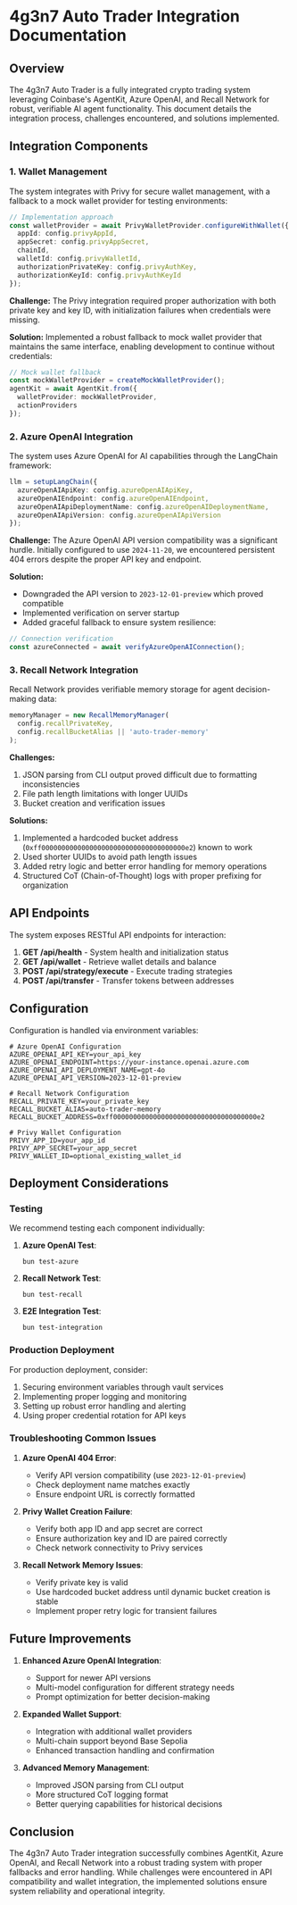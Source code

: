 # 4g3n7 Auto Trader Integration Documentation

## Overview

The 4g3n7 Auto Trader is a fully integrated crypto trading system leveraging Coinbase's AgentKit, Azure OpenAI, and Recall Network for robust, verifiable AI agent functionality. This document details the integration process, challenges encountered, and solutions implemented.

## Integration Components

### 1. Wallet Management

The system integrates with Privy for secure wallet management, with a fallback to a mock wallet provider for testing environments:

```typescript
// Implementation approach
const walletProvider = await PrivyWalletProvider.configureWithWallet({
  appId: config.privyAppId,
  appSecret: config.privyAppSecret,
  chainId,
  walletId: config.privyWalletId,
  authorizationPrivateKey: config.privyAuthKey,
  authorizationKeyId: config.privyAuthKeyId
});
```

**Challenge:** The Privy integration required proper authorization with both private key and key ID, with initialization failures when credentials were missing.

**Solution:** Implemented a robust fallback to mock wallet provider that maintains the same interface, enabling development to continue without credentials:

```typescript
// Mock wallet fallback
const mockWalletProvider = createMockWalletProvider();
agentKit = await AgentKit.from({
  walletProvider: mockWalletProvider,
  actionProviders
});
```

### 2. Azure OpenAI Integration

The system uses Azure OpenAI for AI capabilities through the LangChain framework:

```typescript
llm = setupLangChain({
  azureOpenAIApiKey: config.azureOpenAIApiKey,
  azureOpenAIEndpoint: config.azureOpenAIEndpoint,
  azureOpenAIApiDeploymentName: config.azureOpenAIDeploymentName,
  azureOpenAIApiVersion: config.azureOpenAIApiVersion
});
```

**Challenge:** The Azure OpenAI API version compatibility was a significant hurdle. Initially configured to use `2024-11-20`, we encountered persistent 404 errors despite the proper API key and endpoint.

**Solution:** 
- Downgraded the API version to `2023-12-01-preview` which proved compatible
- Implemented verification on server startup
- Added graceful fallback to ensure system resilience:

```typescript
// Connection verification
const azureConnected = await verifyAzureOpenAIConnection();
```

### 3. Recall Network Integration

Recall Network provides verifiable memory storage for agent decision-making data:

```typescript
memoryManager = new RecallMemoryManager(
  config.recallPrivateKey,
  config.recallBucketAlias || 'auto-trader-memory'
);
```

**Challenges:**
1. JSON parsing from CLI output proved difficult due to formatting inconsistencies
2. File path length limitations with longer UUIDs
3. Bucket creation and verification issues

**Solutions:**
1. Implemented a hardcoded bucket address (`0xff000000000000000000000000000000000000e2`) known to work
2. Used shorter UUIDs to avoid path length issues
3. Added retry logic and better error handling for memory operations
4. Structured CoT (Chain-of-Thought) logs with proper prefixing for organization

## API Endpoints

The system exposes RESTful API endpoints for interaction:

1. **GET /api/health** - System health and initialization status
2. **GET /api/wallet** - Retrieve wallet details and balance
3. **POST /api/strategy/execute** - Execute trading strategies
4. **POST /api/transfer** - Transfer tokens between addresses

## Configuration

Configuration is handled via environment variables:

```
# Azure OpenAI Configuration
AZURE_OPENAI_API_KEY=your_api_key
AZURE_OPENAI_ENDPOINT=https://your-instance.openai.azure.com
AZURE_OPENAI_API_DEPLOYMENT_NAME=gpt-4o
AZURE_OPENAI_API_VERSION=2023-12-01-preview

# Recall Network Configuration
RECALL_PRIVATE_KEY=your_private_key
RECALL_BUCKET_ALIAS=auto-trader-memory
RECALL_BUCKET_ADDRESS=0xff000000000000000000000000000000000000e2

# Privy Wallet Configuration
PRIVY_APP_ID=your_app_id
PRIVY_APP_SECRET=your_app_secret
PRIVY_WALLET_ID=optional_existing_wallet_id
```

## Deployment Considerations

### Testing

We recommend testing each component individually:

1. **Azure OpenAI Test**: 
   ```
   bun test-azure
   ```

2. **Recall Network Test**:
   ```
   bun test-recall
   ```

3. **E2E Integration Test**:
   ```
   bun test-integration
   ```

### Production Deployment

For production deployment, consider:

1. Securing environment variables through vault services
2. Implementing proper logging and monitoring
3. Setting up robust error handling and alerting
4. Using proper credential rotation for API keys

### Troubleshooting Common Issues

1. **Azure OpenAI 404 Error**:
   - Verify API version compatibility (use `2023-12-01-preview`)
   - Check deployment name matches exactly
   - Ensure endpoint URL is correctly formatted

2. **Privy Wallet Creation Failure**:
   - Verify both app ID and app secret are correct
   - Ensure authorization key and ID are paired correctly
   - Check network connectivity to Privy services

3. **Recall Network Memory Issues**:
   - Verify private key is valid
   - Use hardcoded bucket address until dynamic bucket creation is stable
   - Implement proper retry logic for transient failures

## Future Improvements

1. **Enhanced Azure OpenAI Integration**:
   - Support for newer API versions
   - Multi-model configuration for different strategy needs
   - Prompt optimization for better decision-making

2. **Expanded Wallet Support**:
   - Integration with additional wallet providers
   - Multi-chain support beyond Base Sepolia
   - Enhanced transaction handling and confirmation

3. **Advanced Memory Management**:
   - Improved JSON parsing from CLI output
   - More structured CoT logging format
   - Better querying capabilities for historical decisions

## Conclusion

The 4g3n7 Auto Trader integration successfully combines AgentKit, Azure OpenAI, and Recall Network into a robust trading system with proper fallbacks and error handling. While challenges were encountered in API compatibility and wallet integration, the implemented solutions ensure system reliability and operational integrity. 